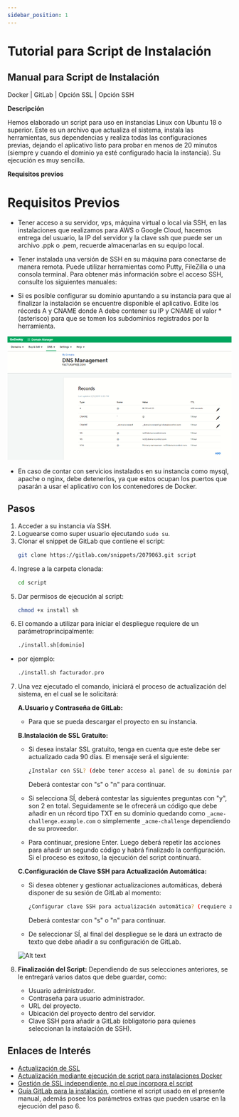 ```yaml
---
sidebar_position: 1
---
```


# Tutorial para Script de Instalación


## Manual para Script de Instalación
Docker | GitLab | Opción SSL | Opción SSH

**Descripción**

Hemos elaborado un script para uso en instancias Linux con Ubuntu 18 o superior. Este es un archivo que actualiza el sistema, instala las herramientas, sus dependencias y realiza todas las configuraciones previas, dejando el aplicativo listo para probar en menos de 20 minutos (siempre y cuando el dominio ya esté configurado hacia la instancia). Su ejecución es muy sencilla.

**Requisitos previos**

# Requisitos Previos

- Tener acceso a su servidor, vps, máquina virtual o local via SSH, en las instalaciones que realizamos para AWS o Google Cloud, hacemos entrega del usuario, la IP del servidor y la clave ssh que puede ser un archivo .ppk o .pem, recuerde almacenarlas en su equipo local.

- Tener instalada una versión de SSH en su máquina para conectarse de manera remota. Puede utilizar herramientas como Putty, FileZilla o una consola terminal. Para obtener más información sobre el acceso SSH, consulte los siguientes manuales:
  

- Si es posible configurar su dominio apuntando a su instancia para que al finalizar la instalación se encuentre disponible el aplicativo. Edite los récords A y CNAME donde A debe contener su IP y CNAME el valor * (asterisco) para que se tomen los subdominios registrados por la herramienta.

![Alt text](image-4.png)

- En caso de contar con servicios instalados en su instancia como mysql, apache o nginx, debe detenerlos, ya que estos ocupan los puertos que pasarán a usar el aplicativo con los contenedores de Docker.


## **Pasos**

1. Acceder a su instancia vía SSH.
2. Loguearse como super usuario ejecutando `sudo su`.
3. Clonar el snippet de GitLab que contiene el script:
   ```bash
   git clone https://gitlab.com/snippets/2079063.git script
4. Ingrese a la carpeta clonada:
   ```bash
   cd script
5. Dar permisos de ejecución al script:
   ```bash
   chmod +x install sh
6. El comando a utilizar para iniciar el despliegue requiere de un parámetroprincipalmente:
   ```bash
   ./install.sh[dominio]

- por ejemplo:
   ```bash
   ./install.sh facturador.pro

7. Una vez ejecutado el comando, iniciará el proceso de actualización del sistema, en el cual se le solicitará:

   **A.Usuario y Contraseña de GitLab:**
    - Para que se pueda descargar el proyecto en su instancia.

   **B.Instalación de SSL Gratuito:**
    - Si desea instalar SSL gratuito, tenga en cuenta que este debe ser actualizado cada 90 días. El mensaje será el siguiente:
      ```bash
      ¿Instalar con SSL? (debe tener acceso al panel de su dominio para editar/agregar records TXT). si[s] no[n]
      ```
      Deberá contestar con "s" o "n" para continuar.

    - Si selecciona SÍ, deberá contestar las siguientes preguntas con "y", son 2 en total. Seguidamente se le ofrecerá un código que debe añadir en un récord tipo TXT en su dominio quedando como `_acme-challenge.example.com` o simplemente `_acme-challenge` dependiendo de su proveedor.

    - Para continuar, presione Enter. Luego deberá repetir las acciones para añadir un segundo código y habrá finalizado la configuración. Si el proceso es exitoso, la ejecución del script continuará.

   **C.Configuración de Clave SSH para Actualización Automática:**
   - Si desea obtener y gestionar actualizaciones automáticas, deberá disponer de su sesión de GitLab al momento:
     ```bash
     ¿Configurar clave SSH para actualización automática? (requiere acceso a https://gitlab.com/profile/keys). si[s] no[n]
     ```
     Deberá contestar con "s" o "n" para continuar.

   - De seleccionar SÍ, al final del despliegue se le dará un extracto de texto que debe añadir a su configuración de GitLab.

    ![Alt text](image-5.png)

8. **Finalización del Script:**
   Dependiendo de sus selecciones anteriores, se le entregará varios datos que debe guardar, como:
   - Usuario administrador.
   - Contraseña para usuario administrador.
   - URL del proyecto.
   - Ubicación del proyecto dentro del servidor.
   - Clave SSH para añadir a GitLab (obligatorio para quienes seleccionan la instalación de SSH).

## Enlaces de Interés

- [Actualización de SSL](https://gitlab.com/b.mendoza/facturadorpro3/snippets/1955372)
- [Actualización mediante ejecución de script para instalaciones Docker](https://gitlab.com/b.mendoza/facturadorpro3/-/wikis/Script-Update-Docker)
- [Gestión de SSL independiente, no el que incorpora el script](http://localhost:3000/docs/intro4)
- [Guía GitLab para la instalación](https://gitlab.com/b.mendoza/facturadorpro3/snippets/1971490), contiene el script usado en el presente manual, además posee los parámetros extras que pueden usarse en la ejecución del paso 6.